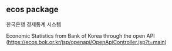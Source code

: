 ecos package
---

한국은행 경제통계 시스템  

Economic Statistics from Bank of Korea through the open API  
(https://ecos.bok.or.kr/jsp/openapi/OpenApiController.jsp?t=main)
